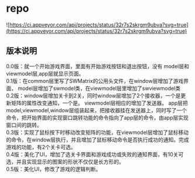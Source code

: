# repo
 ![https://ci.appveyor.com/api/projects/status/32r7s2skrgm9ubva?svg=true](https://ci.appveyor.com/api/projects/status/32r7s2skrgm9ubva?svg=true)  
 
## 版本说明
0.0版：就一个开始游戏界面，里面有开始游戏按钮和退出按钮，没有
model层和viewmodel层,app层就显示页面。  
0.1版：在common层里写了SWMatrix的公用头文件，在window层增加了游戏界面，
model层增加了swmodel类，在viewmodel层里增加了swviewmodel类  
0.2版：window层增加关卡到2关，同时window层增加了2个接收器，一个是更新矩阵的属性改变通知，一个是。
viewmodel层相应的增加了发送器。
app层把model,viewmodel,window层组装起来，把接收器挂在发送器上，同时写了一个命令，把开始界面的实现窗口跳转功能的命令指向了app层的命令，由app层实现窗口间的跳转。   
0.3版：实现了鼠标按下时移动改变矩阵的功能，在viewmodel层增加了鼠标移动的命令，在window层执行，并且增加了鼠标移动命令是否执行成功的通知。完成游戏的功能，有2个关卡可选。     
0.4版：美化了UI，增加了选关卡界面和游戏成功或失败的通知界面，有10关可选，并且实现显示的图案的形状不仅仅是长方形的。     
0.5版：美化UI，修改了游戏的逻辑判断。